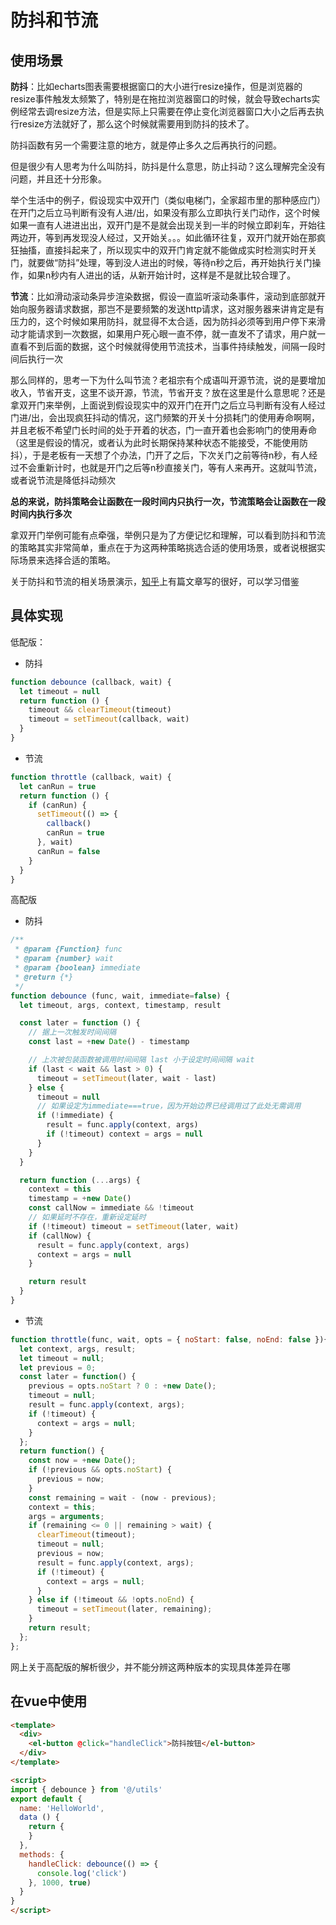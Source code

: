 # 防抖和节流

## 使用场景

**防抖**：比如echarts图表需要根据窗口的大小进行resize操作，但是浏览器的resize事件触发太频繁了，特别是在拖拉浏览器窗口的时候，就会导致echarts实例经常去调resize方法，但是实际上只需要在停止变化浏览器窗口大小之后再去执行resize方法就好了，那么这个时候就需要用到防抖的技术了。

防抖函数有另一个需要注意的地方，就是停止多久之后再执行的问题。

但是很少有人思考为什么叫防抖，防抖是什么意思，防止抖动？这么理解完全没有问题，并且还十分形象。

举个生活中的例子，假设现实中双开门（类似电梯门，全家超市里的那种感应门）在开门之后立马判断有没有人进/出，如果没有那么立即执行关门动作，这个时候如果一直有人进进出出，双开门是不是就会出现关到一半的时候立即刹车，开始往两边开，等到再发现没人经过，又开始关。。。如此循环往复，双开门就开始在那疯狂抽搐，直接抖起来了，所以现实中的双开门肯定就不能做成实时检测实时开关门，就要做“防抖”处理，等到没人进出的时候，等待n秒之后，再开始执行关门操作，如果n秒内有人进出的话，从新开始计时，这样是不是就比较合理了。

**节流**：比如滑动滚动条异步渲染数据，假设一直监听滚动条事件，滚动到底部就开始向服务器请求数据，那岂不是要频繁的发送http请求，这对服务器来讲肯定是有压力的，这个时候如果用防抖，就显得不太合适，因为防抖必须等到用户停下来滑动才能请求到一次数据，如果用户死心眼一直不停，就一直发不了请求，用户就一直看不到后面的数据，这个时候就得使用节流技术，当事件持续触发，间隔一段时间后执行一次

那么同样的，思考一下为什么叫节流？老祖宗有个成语叫开源节流，说的是要增加收入，节省开支，这里不谈开源，节流，节省开支？放在这里是什么意思呢？还是拿双开门来举例，上面说到假设现实中的双开门在开门之后立马判断有没有人经过门进/出，会出现疯狂抖动的情况，这门频繁的开关十分损耗门的使用寿命啊啊，并且老板不希望门长时间的处于开着的状态，门一直开着也会影响门的使用寿命（这里是假设的情况，或者认为此时长期保持某种状态不能接受，不能使用防抖），于是老板有一天想了个办法，门开了之后，下次关门之前等待n秒，有人经过不会重新计时，也就是开门之后等n秒直接关门，等有人来再开。这就叫节流，或者说节流是降低抖动频次

**总的来说，防抖策略会让函数在一段时间内只执行一次，节流策略会让函数在一段时间内执行多次**

拿双开门举例可能有点牵强，举例只是为了方便记忆和理解，可以看到防抖和节流的策略其实非常简单，重点在于为这两种策略挑选合适的使用场景，或者说根据实际场景来选择合适的策略。

关于防抖和节流的相关场景演示，[知乎](https://zhuanlan.zhihu.com/p/72923073)上有篇文章写的很好，可以学习借鉴

## 具体实现

低配版：

- 防抖

```js
function debounce (callback, wait) {
  let timeout = null
  return function () {
    timeout && clearTimeout(timeout)
    timeout = setTimeout(callback, wait)
  }
}
```

- 节流

```js
function throttle (callback, wait) {
  let canRun = true
  return function () {
    if (canRun) {
      setTimeout(() => {
        callback()
        canRun = true
      }, wait)
      canRun = false
    }
  }
}
```

高配版

- 防抖

```js
/**
 * @param {Function} func
 * @param {number} wait
 * @param {boolean} immediate
 * @return {*}
 */
function debounce (func, wait, immediate=false) {
  let timeout, args, context, timestamp, result

  const later = function () {
    // 据上一次触发时间间隔
    const last = +new Date() - timestamp

    // 上次被包装函数被调用时间间隔 last 小于设定时间间隔 wait
    if (last < wait && last > 0) {
      timeout = setTimeout(later, wait - last)
    } else {
      timeout = null
      // 如果设定为immediate===true，因为开始边界已经调用过了此处无需调用
      if (!immediate) {
        result = func.apply(context, args)
        if (!timeout) context = args = null
      }
    }
  }

  return function (...args) {
    context = this
    timestamp = +new Date()
    const callNow = immediate && !timeout
    // 如果延时不存在，重新设定延时
    if (!timeout) timeout = setTimeout(later, wait)
    if (callNow) {
      result = func.apply(context, args)
      context = args = null
    }

    return result
  }
}
```

- 节流

```js
function throttle(func, wait, opts = { noStart: false, noEnd: false }){
  let context, args, result;
  let timeout = null;
  let previous = 0;
  const later = function() {
    previous = opts.noStart ? 0 : +new Date();
    timeout = null;
    result = func.apply(context, args);
    if (!timeout) {
      context = args = null;
    }
  };
  return function() {
    const now = +new Date();
    if (!previous && opts.noStart) {
      previous = now;
    }
    const remaining = wait - (now - previous);
    context = this;
    args = arguments;
    if (remaining <= 0 || remaining > wait) {
      clearTimeout(timeout);
      timeout = null;
      previous = now;
      result = func.apply(context, args);
      if (!timeout) {
        context = args = null;
      }
    } else if (!timeout && !opts.noEnd) {
      timeout = setTimeout(later, remaining);
    }
    return result;
  };
};
```

网上关于高配版的解析很少，并不能分辨这两种版本的实现具体差异在哪

## 在vue中使用

```html
<template>
  <div>
    <el-button @click="handleClick">防抖按钮</el-button>
  </div>
</template>

<script>
import { debounce } from '@/utils'
export default {
  name: 'HelloWorld',
  data () {
    return {
    }
  },
  methods: {
    handleClick: debounce(() => {
      console.log('click')
    }, 1000, true)
  }
}
</script>
```


